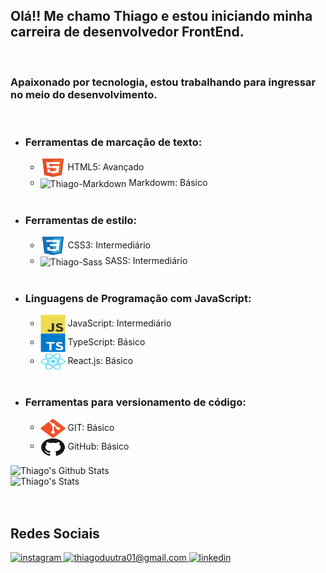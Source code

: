 ## Olá!! Me chamo Thiago e estou iniciando minha carreira de desenvolvedor FrontEnd.

</br>
<h3>Apaixonado por tecnologia, estou trabalhando para ingressar no meio do desenvolvimento.</h3>

</br>
<ul>
<li>
<h3>Ferramentas de marcação de texto:</h3>
<ul
style="display: flex;
flex-direction: column;
align-items: flex-start;
column-gap: 10px;
flex-wrap: wrap;">

<li>
    <span>
        <img align="center" alt="Thiago-HTML" height="30px" width="40px" src="https://raw.githubusercontent.com/devicons/devicon/master/icons/html5/html5-original.svg"/>
    </span>
    <span>HTML5:</span>
    <span> Avançado</span>
</li>

<li>
              <span>
                <img
                  align="center"
                  alt="Thiago-Markdown"
                  height="30px"
                  width="40px"
                  src="https://cdn.jsdelivr.net/gh/devicons/devicon/icons/markdown/markdown-original.svg"
                />
              </span>
              <span>Markdowm: </span>
              <span>Básico</span>
</li>
</ul>
</li>
</br>

<li>
    <h3>Ferramentas de estilo:</h3>
    <ul style="display: flex;
              flex-direction: column;
              align-items: flex-start;
              column-gap: 10px;
              flex-wrap: wrap;">
        <li>
              <span>
                <img
                  align="center"
                  alt="Thiago-CSS"
                  height="30px"
                  width="40px"
                  src="https://raw.githubusercontent.com/devicons/devicon/master/icons/css3/css3-original.svg"
                />
              </span>
              <span>CSS3:</span>
              <span> Intermediário</span>
        </li>
        <li>
              <span>
                <img
                  align="center"
                  alt="Thiago-Sass"
                  height="30px"
                  width="40px"
                  src="https://cdn.jsdelivr.net/gh/devicons/devicon/icons/sass/sass-original.svg"
                />
              </span>
              <span>SASS:</span>
              <span> Intermediário</span>
            </li>
    </ul>

</li>
</br>

<li>
    <h3>Linguagens de Programação com JavaScript:</h3>
    <ul style="display: flex;
              flex-direction: column;
              align-items: flex-start;
              column-gap: 10px;
              flex-wrap: wrap;">
        <li>
              <span>
                <img align="center" alt="Thiago-Js"
                  height="30px"
                  width="40px"
                  src="https://raw.githubusercontent.com/devicons/devicon/master/icons/javascript/javascript-original.svg"
                />
              </span>
              <span>JavaScript:</span>
              <span> Intermediário</span>
        </li>
            <li>
              <span>
                <img
                  align="center"
                  alt="Thiago-Ts"
                  height="30px"
                  width="40px"
                  src="https://raw.githubusercontent.com/devicons/devicon/master/icons/typescript/typescript-original.svg"
                />
              </span>
              <span>TypeScript:</span>
              <span>Básico</span>
            </li>
            <li>
              <span>
                <img
                  align="center"
                  alt="Thiago-React"
                  height="30px"
                  width="40px"
                  src="https://raw.githubusercontent.com/devicons/devicon/master/icons/react/react-original.svg"
                />
              </span>
              <span>React.js: </span>
              <span>Básico</span>
            </li>
    </ul>
    </br>
    <li>
          <h3>Ferramentas para versionamento de código:</h3>
          <ul
            style="
              display: flex;
              flex-direction: column;
              align-items: flex-start;
              column-gap: 10px;
              flex-wrap: wrap;
            "
          >
          <li>
              <span>
                <img
                  align="center"
                  alt="Thiago-Git"
                  height="30px"
                  width="40px"
                  src="https://raw.githubusercontent.com/devicons/devicon/master/icons/git/git-original.svg"
                />
              </span>
              <span>GIT:</span>
              <span>Básico</span>
            </li>
            <li>
              <span>
                <img
                  align="center"
                  alt="Thiago-github"
                  height="30px"
                  width="40px"
                  src="https://raw.githubusercontent.com/devicons/devicon/master/icons/github/github-original.svg"
                />
              </span>
              <span>GitHub:</span>
              <span>Básico</span>
            </li>
          </ul>
    </li>
</li>

</ul>

<div>
    <img  alt="Thiago's Github Stats" src="https://github-readme-stats.vercel.app/api?username=thiagoduutra&show_icons=true&show=contribs,prs&cache_seconds=8640&theme=black&hide_border=true" />
 
<br>
<img  alt="Thiago's Stats" src="https://github-readme-stats.vercel.app/api/top-langs/?username=thiagoduutra&layout=compact&theme=black&langs_count=10)](https://github.com/thiagoduutra/github-readme-stats&hide_border=true" />
</div>
<br>
<br>

<div>
<h2>Redes Sociais</h2>
<a href="https://www.instagram.com/thiagoduutra/" target="_blank">
<img src="https://img.shields.io/badge/-Instagram-%23E4405F?style=for-the-badge&logo=instagram&logoColor=white"
alt="instagram"/>
</a>
<a href="mainto:thaigoduutra01@gmail.com" target="_blank">
<img src="https://img.shields.io/badge/-Gmail-%23333?style=for-the-badge&logo=gmail&logoColor=white"
          alt="thiagoduutra01@gmail.com"/>
</a>
<a href="https://www.linkedin.com/in/thiago-dutra-107b4a213/" target="_blank">
<img src="https://img.shields.io/badge/-LinkedIn-%230077B5?style=for-the-badge&logo=linkedin&logoColor=white"
          alt="linkedin"/>
</a>
</div>
